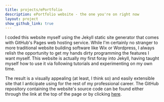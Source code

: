 ```yaml
---
title: projects/ePortfolio
description: ePortfolio website - the one you're on right now
layout: project
show_github_link: true
---
```


I coded this website myself using the Jekyll static site generator that comes with GitHub's Pages web hosting service. While I'm certainly no stranger to more traditional website building software like Wix or Wordpress, I always relish the opportunity to get my hands dirty programming the features I want myself. This website is actually my first foray into Jekyll, having taught myself how to use it via following tutorials and experimenting on my own time. 

The result is a visually appealing (at least, I think so) and easily extensible site that I anticipate using for the rest of my professional career. The GitHub repository containing the website's source code can be found either through the link at the top of the page or by clicking [here](https://github.com/liamharder/liamharder.github.io).